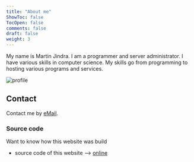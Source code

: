 ```yaml
---
title: "About me"
ShowToc: false
TocOpen: false
comments: false
draft: false
weight: 3
---
```


My name is Martin Jindra. I am a programmer and server administrator. I have various skills in computer science. My skills go from programming to hosting various programs and services.

![profile](/img/profile.png)

## Contact

Contact me by [eMail](mailto:martin@mjindra.eu).

### Source code

Want to know how this website was build

- source code of this website --> [online](https://github.com/MartinJindra/mjindra.eu)
